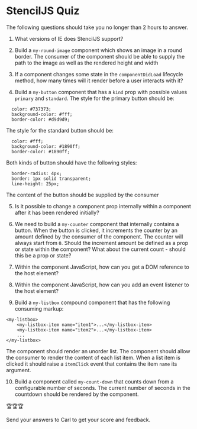 # StencilJS Quiz

The following questions should take you no longer than 2 hours to answer.  

1. What versions of IE does StencilJS support?
 
2. Build a `my-round-image` component which shows an image in a round border. The consumer of the component should be able to supply the path to the image as well as the rendered height and width

3. If a component changes some state in the `componentDidLoad` lifecycle method, how many times will it render before a user interacts with it?

4. Build a `my-button` component that has a `kind` prop with possible values `primary` and `standard`. The style for the primary button should be:
```
  color: #737373;
  background-color: #fff;
  border-color: #d9d9d9;
```
The style for the standard button should be:
```
  color: #fff;
  background-color: #1890ff;
  border-color: #1890ff;
```
Both kinds of button should have the following styles:
```
  border-radius: 4px;
  border: 1px solid transparent;
  line-height: 25px;
```
The content of the button should be supplied by the consumer

5. Is it possible to change a component prop internally within a component after it has been rendered initially?

6. We need to build a `my-counter` component that internally contains a button. When the button is clicked, it increments the counter by an amount defined by the consumer of the component. The counter will always start from `0`. Should the increment amount be defined as a prop or state within the component? What about the current count - should this be a prop or state?

7. Within the component JavaScript, how can you get a DOM reference to the host element?

8. Within the component JavaScript, how can you add an event listener to the host element?

9. Build a `my-listbox` compound component that has the following consuming markup:
```
<my-listbox>
    <my-listbox-item name="item1">...</my-listbox-item>
    <my-listbox-item name="item2">...</my-listbox-item>
    ...
</my-listbox>
```
The component should render an unorder list. The component should allow the consumer to render the content of each list item. When a list item is clicked it should raise a `itemClick` event that contains the item `name` its argument. 

10. Build a component called `my-count-down` that counts down from a configurable number of seconds. The current number of seconds in the countdown should be rendered by the component. 

🏆🏆🏆   

Send your answers to Carl to get your score and feedback. 


